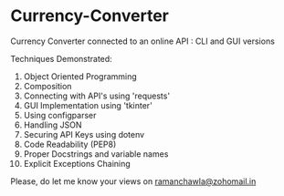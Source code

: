 # Currency-Converter
Currency Converter connected to an online API : CLI and GUI versions

Techniques Demonstrated:
1. Object Oriented Programming
2. Composition
3. Connecting with API's using 'requests'
4. GUI Implementation using 'tkinter'
5. Using configparser
6. Handling JSON
7. Securing API Keys using dotenv
8. Code Readability (PEP8)
9. Proper Docstrings and variable names
10. Explicit Exceptions Chaining


Please, do let me know your views on ramanchawla@zohomail.in
